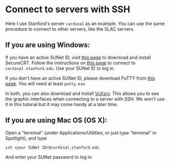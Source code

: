 # Connect to servers with SSH

Here I use Stanford's server `cardinal` as an example. You can use the same procedure to connect to other servers, like the SLAC servers.

## If you are using Windows:

If you have an active SUNet ID, visit [this page](https://itservices.stanford.edu/service/ess/pc/securecrt) to download and install SecureCRT. Follow the instructions on [this page](https://itservices.stanford.edu/service/ess/pc/docs/securecrt) to connect to `cardinal.stanford.edu`. Use your SUNet ID to log in.

If you don't have an active SUNet ID, please download PuTTY from [this page](http://www.chiark.greenend.org.uk/~sgtatham/putty/download.html). You will need at least `putty.exe`.

In both, you can also download and install [VcXsrv](http://sourceforge.net/projects/vcxsrv/). This allows you to see the graphic interfaces when connecting to a server with SSH. We won't use it in this tutorial but it may come handy at a later time. 


## If you are using Mac OS (OS X):

Open a "terminal" (under Applications/Utilities, or just type "terminal" in Spotlight), and type

    ssh <your SUNet ID>@cardinal.stanford.edu

And enter your SUNet password to log in.


